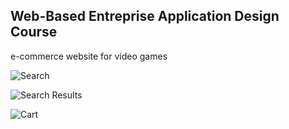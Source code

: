## Web-Based Entreprise Application Design Course
e-commerce website for video games

![Search](https://i.imgur.com/MfH7KWU.png)

![Search Results](https://i.imgur.com/u1KRHEP.png)

![Cart](https://i.imgur.com/rJ3YqRZ.png)
